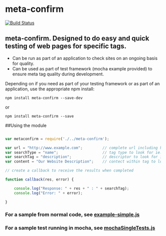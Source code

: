 

# meta-confirm

[![Build Status](https://travis-ci.org/CasparComputer/meta-confirm.svg)](https://travis-ci.org/CasparComputer/meta-confirm.svg)

## meta-confirm.  Designed to do easy and quick testing of web pages for specific tags.

* Can be run as part of an application to check sites on an ongoing basis for quality.
* Can be used as part of test framework (mocha example provided) to ensure meta tag quality during development.


Depending on if you need as part of your testing framework or as part of an application, use the appropriate npm install:

    npm install meta-confirm --save-dev
or

    npm install meta-confirm --save
     
##Using the module
 
```javascript

var metaconfirm = require('./../meta-confirm');

var url = "http://www.example.com";         // complete url including http:
var searchType = "name";                    // tag type to look for ie: "name" , "property", "rel"
var searchTag = "description";              // descriptor to look for ie: "robots", "stylesheet", "og:title"
var content = "Our Website Description";    // contect within tag to look for

// create a callback to receive the results when completed

function callback(res, error) {

    console.log("Response: " + res + " : " + searchTag);
    console.log("Error: " + error);

}


```

    
### For a sample from normal code, see  [example-simple.js](https://github.com/CasparComputer/meta-confirm/blob/master/examples/example-simple.js)

### For a sample test running in mocha, see [mochaSingleTests.js](https://github.com/CasparComputer/meta-confirm/blob/master/test/mochaSingleTests.js)














